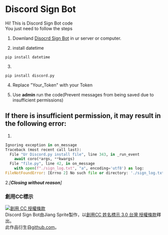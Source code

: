 # Discord Sign Bot
Hi! This is Discord Sign Bot code  
You just need to follow the steps

  1. Downland [
Disocrd Sign Bot](https://github.com/Coca-Sprite/Discord-Sign-Bot/blob/main/main.py) in ur server or computer.

  2. install datetime  
```  
pip install datetime  
```  
  3.  
```  
pip install discord.py  
```  
  4. Replace "Your_Token" with your Token  
  
  5. Use **admin** run the code(Prevent messages from being saved due to insufficient permissions)  

## If there is insufficient permission, it may result in the following error:  
1.
```py
Ignoring exception in on_message
Traceback (most recent call last):
  File "Ur Discord.py install file", line 343, in _run_event
    await coro(*args, **kwargs)
  File "file.py", line 42, in on_message
    with open(f"./sign_log.txt", "a", encoding='utf8') as log:
FileNotFoundError: [Errno 2] No such file or directory: './sign_log.txt'
```   
2.*[**Closing without reason**]*

### 創用CC標示  
<a rel="license" href="http://creativecommons.org/licenses/by/3.0/tw/"><img alt="創用 CC 授權條款" style="border-width:0" src="https://i.creativecommons.org/l/by/3.0/tw/88x31.png" /></a><br /><span xmlns:dct="http://purl.org/dc/terms/" href="http://purl.org/dc/dcmitype/InteractiveResource" property="dct:title" rel="dct:type">Discord Sign Bot</span>由<span xmlns:cc="http://creativecommons.org/ns#" property="cc:attributionName">Jiang Sprite</span>製作，以<a rel="license" href="http://creativecommons.org/licenses/by/3.0/tw/">創用CC 姓名標示 3.0 台灣 授權條款</a>釋出。<br />此作品衍生自<a xmlns:dct="http://purl.org/dc/terms/" href="https://github.com/Coca-Sprite/Discord-Sign-Bot/" rel="dct:source">github.com</a>。
